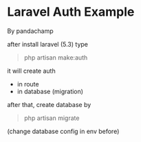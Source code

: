 # Laravel Auth Example

By pandachamp

after install laravel (5.3) type

> php artisan make:auth

it will create auth 
 - in route
 - in database (migration)
 
after that, create database by

> php artisan migrate

(change database config in env before)
